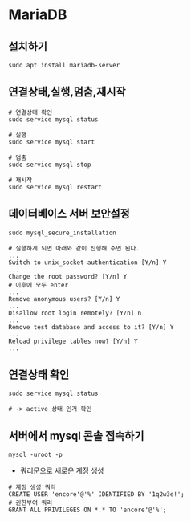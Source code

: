 # MariaDB

## 설치하기
```
sudo apt install mariadb-server
```

## 연결상태,실행,멈춤,재시작
```
# 연결상태 확인
sudo service mysql status

# 실행
sudo service mysql start

# 멈춤
sudo service mysql stop

# 재시작
sudo service mysql restart
```

## 데이터베이스 서버 보안설정
```
sudo mysql_secure_installation

# 실행하게 되면 아래와 같이 진행해 주면 된다.
...
Switch to unix_socket authentication [Y/n] Y
...
Change the root password? [Y/n] Y
# 이후에 모두 enter
...
Remove anonymous users? [Y/n] Y
...
Disallow root login remotely? [Y/n] n
...
Remove test database and access to it? [Y/n] Y
...
Reload privilege tables now? [Y/n] Y
...
```

## 연결상태 확인
```
sudo service mysql status 

# -> active 상태 인거 확인
```

## 서버에서 mysql 콘솔 접속하기
```
mysql -uroot -p
```

- 쿼리문으로 새로운 계정 생성
```
# 계정 생성 쿼리
CREATE USER 'encore'@'%' IDENTIFIED BY '1q2w3e!';
# 권한부여 쿼리
GRANT ALL PRIVILEGES ON *.* TO 'encore'@'%';
```